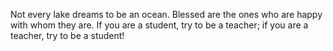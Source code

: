 Not every lake dreams to be an ocean. Blessed are the ones who are happy with whom they are.
If you are a student, try to be a teacher; if you are a teacher, try to be a student!
